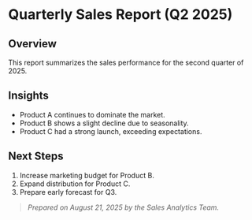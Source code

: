 # Quarterly Sales Report (Q2 2025)

## Overview
This report summarizes the sales performance for the second quarter of 2025.

## Insights
- Product A continues to dominate the market.  
- Product B shows a slight decline due to seasonality.  
- Product C had a strong launch, exceeding expectations.  

## Next Steps
1. Increase marketing budget for Product B.  
2. Expand distribution for Product C.  
3. Prepare early forecast for Q3.  

> *Prepared on August 21, 2025 by the Sales Analytics Team.*
